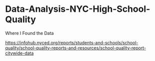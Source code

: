 # Data-Analysis-NYC-High-School-Quality



Where I Found the Data

https://infohub.nyced.org/reports/students-and-schools/school-quality/school-quality-reports-and-resources/school-quality-report-citywide-data
